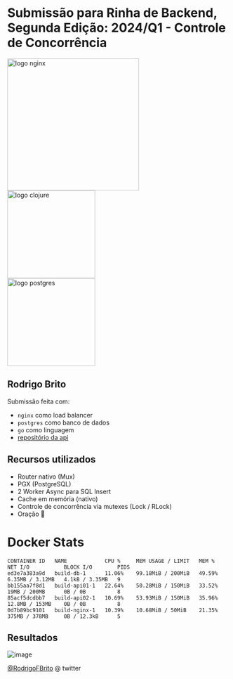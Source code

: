 # Submissão para Rinha de Backend, Segunda Edição: 2024/Q1 - Controle de Concorrência

<img src="https://upload.wikimedia.org/wikipedia/commons/c/c5/Nginx_logo.svg" alt="logo nginx" width="300" height="auto">
<br />
<img src="https://upload.wikimedia.org/wikipedia/commons/thumb/0/05/Go_Logo_Blue.svg/260px-Go_Logo_Blue.svg.png" alt="logo clojure" width="200" height="auto">
<br />
<img src="https://upload.wikimedia.org/wikipedia/commons/2/29/Postgresql_elephant.svg" alt="logo postgres" width="200" height="auto">

## Rodrigo Brito

Submissão feita com:

- `nginx` como load balancer
- `postgres` como banco de dados
- `go` como linguagem
- [repositório da api](https://github.com/rodrigo-brito/rinha-backend-2024-q1)

## Recursos utilizados

- Router nativo (Mux)
- PGX (PostgreSQL)
- 2 Worker Async para SQL Insert
- Cache em memória (nativo)
- Controle de concorrência via mutexes (Lock / RLock)
- Oração :pray:

# Docker Stats

```
CONTAINER ID   NAME            CPU %     MEM USAGE / LIMIT   MEM %     NET I/O           BLOCK I/O        PIDS
ed3e7a383a9d   build-db-1      11.06%    99.18MiB / 200MiB   49.59%    6.35MB / 3.12MB   4.1kB / 3.35MB   9
bb155aa7f8d1   build-api01-1   22.64%    50.28MiB / 150MiB   33.52%    19MB / 200MB      0B / 0B          8
85acf5dcdbb7   build-api02-1   10.69%    53.93MiB / 150MiB   35.96%    12.8MB / 153MB    0B / 0B          8
0d7b89bc9101   build-nginx-1   10.39%    10.68MiB / 50MiB    21.35%    375MB / 378MB     0B / 12.3kB      5
```

## Resultados

![image](https://github.com/rodrigo-brito/rinha-backend-2024-q1/assets/7620947/65f1d7eb-4751-4136-aa52-efa7226959fe)

[@RodrigoFBrito](https://twitter.com/RodrigoFBrito) @ twitter
